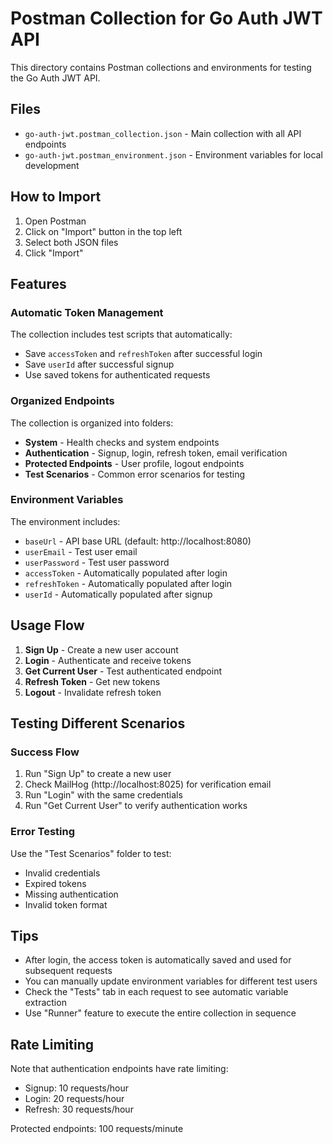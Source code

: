 # Postman Collection for Go Auth JWT API

This directory contains Postman collections and environments for testing the Go Auth JWT API.

## Files

- `go-auth-jwt.postman_collection.json` - Main collection with all API endpoints
- `go-auth-jwt.postman_environment.json` - Environment variables for local development

## How to Import

1. Open Postman
2. Click on "Import" button in the top left
3. Select both JSON files
4. Click "Import"

## Features

### Automatic Token Management

The collection includes test scripts that automatically:
- Save `accessToken` and `refreshToken` after successful login
- Save `userId` after successful signup
- Use saved tokens for authenticated requests

### Organized Endpoints

The collection is organized into folders:
- **System** - Health checks and system endpoints
- **Authentication** - Signup, login, refresh token, email verification
- **Protected Endpoints** - User profile, logout endpoints
- **Test Scenarios** - Common error scenarios for testing

### Environment Variables

The environment includes:
- `baseUrl` - API base URL (default: http://localhost:8080)
- `userEmail` - Test user email
- `userPassword` - Test user password
- `accessToken` - Automatically populated after login
- `refreshToken` - Automatically populated after login
- `userId` - Automatically populated after signup

## Usage Flow

1. **Sign Up** - Create a new user account
2. **Login** - Authenticate and receive tokens
3. **Get Current User** - Test authenticated endpoint
4. **Refresh Token** - Get new tokens
5. **Logout** - Invalidate refresh token

## Testing Different Scenarios

### Success Flow
1. Run "Sign Up" to create a new user
2. Check MailHog (http://localhost:8025) for verification email
3. Run "Login" with the same credentials
4. Run "Get Current User" to verify authentication works

### Error Testing
Use the "Test Scenarios" folder to test:
- Invalid credentials
- Expired tokens
- Missing authentication
- Invalid token format

## Tips

- After login, the access token is automatically saved and used for subsequent requests
- You can manually update environment variables for different test users
- Check the "Tests" tab in each request to see automatic variable extraction
- Use "Runner" feature to execute the entire collection in sequence

## Rate Limiting

Note that authentication endpoints have rate limiting:
- Signup: 10 requests/hour
- Login: 20 requests/hour
- Refresh: 30 requests/hour

Protected endpoints: 100 requests/minute